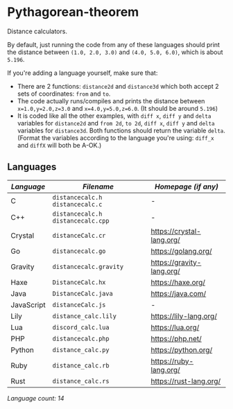 # Pythagorean-theorem
Distance calculators.

By default, just running the code from any of these languages should print the distance between `(1.0, 2.0, 3.0)` and `(4.0, 5.0, 6.0)`, which is about `5.196`.

If you're adding a language yourself, make sure that:
* There are 2 functions: `distance2d` and `distance3d` which both accept 2 sets of coordinates: `from` and `to`.
* The code actually runs/compiles and prints the distance between `x=1.0,y=2.0,z=3.0` and `x=4.0,y=5.0,z=6.0`. (It should be around `5.196`)
* It is coded like all the other examples, with `diff x`, `diff y` and `delta` variables for `distance2d` and `from 2d`, `to 2d`, `diff x`, `diff y` and `delta` variables for `distance3d`. Both functions should return the variable `delta`. (Format the variables according to the language you're using: `diff_x` and `diffX` will both be A-OK.)

## Languages

| *Language* | *Filename* | *Homepage (if any)* |
|----------|----------|----------|
| C | `distancecalc.h` `distancecalc.c` | - |
| C++ | `distancecalc.h` `distancecalc.cpp` | - |
| Crystal | `distanceCalc.cr` | https://crystal-lang.org/ |
| Go | `distancecalc.go` | https://golang.org/ |
| Gravity | `distancecalc.gravity` | https://gravity-lang.org/ |
| Haxe | `DistanceCalc.hx` | https://haxe.org/ |
| Java | `DistanceCalc.java` | https://java.com/ |
| JavaScript | `distanceCalc.js` | - |
| Lily | `distance_calc.lily` | https://lily-lang.org/ |
| Lua | `discord_calc.lua` | https://lua.org/ |
| PHP | `distancecalc.php` | https://php.net/ |
| Python | `distance_calc.py` | https://python.org/ |
| Ruby | `distance_calc.rb` | https://ruby-lang.org/ |
| Rust | `distance_calc.rs` | https://rust-lang.org/ |

*Language count: 14*